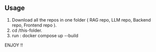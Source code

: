 ## Usage
1. Download all the repos in one folder ( RAG repo, LLM repo, Backend repo, Frontend repo ).
2. cd /this-folder.
3. run : docker compose up --build

ENJOY !!